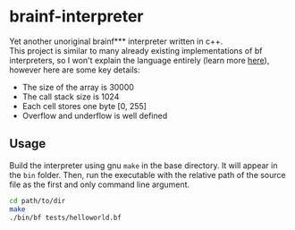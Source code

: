 # brainf-interpreter
Yet another unoriginal brainf*** interpreter written in c++.  
This project is similar to many already existing implementations of bf interpreters, so I won't explain the language entirely (learn more [here](https://en.wikipedia.org/wiki/Brainfuck)), however here are some key details:
- The size of the array is 30000
- The call stack size is 1024
- Each cell stores one byte [0, 255]
- Overflow and underflow is well defined

## Usage
Build the interpreter using gnu `make` in the base directory. It will appear in the `bin` folder. Then, run the executable with the relative path of the source file as the first and only command line argument.

```sh
cd path/to/dir
make
./bin/bf tests/helloworld.bf
```
